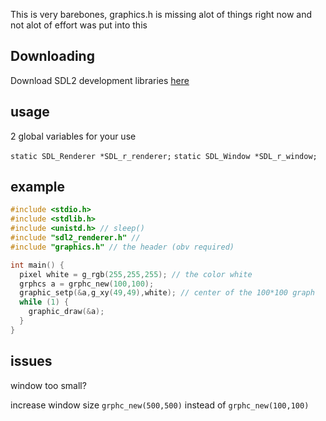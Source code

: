 This is very barebones, graphics.h is missing alot of things right now and not alot of effort was put into this

## Downloading

Download SDL2 development libraries [here](https://github.com/efornara/sdl2/releases)

## usage

2 global variables for your use

``static SDL_Renderer *SDL_r_renderer;``
``static SDL_Window *SDL_r_window;``

## example

```c
#include <stdio.h>
#include <stdlib.h>
#include <unistd.h> // sleep()
#include "sdl2_renderer.h" // 
#include "graphics.h" // the header (obv required)

int main() {
  pixel white = g_rgb(255,255,255); // the color white
  grphcs a = grphc_new(100,100);
  graphic_setp(&a,g_xy(49,49),white); // center of the 100*100 graph
  while (1) {
    graphic_draw(&a);
  }
}
```

## issues

window too small?

increase window size ``grphc_new(500,500)`` instead of ``grphc_new(100,100)``
